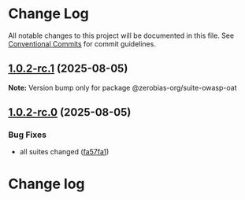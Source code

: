 # Change Log

All notable changes to this project will be documented in this file.
See [Conventional Commits](https://conventionalcommits.org) for commit guidelines.

## [1.0.2-rc.1](https://github.com/zerobias-org/suite/compare/@zerobias-org/suite-owasp-oat@1.0.2-rc.0...@zerobias-org/suite-owasp-oat@1.0.2-rc.1) (2025-08-05)

**Note:** Version bump only for package @zerobias-org/suite-owasp-oat





## [1.0.2-rc.0](https://github.com/zerobias-org/suite/compare/@zerobias-org/suite-owasp-oat@1.0.1...@zerobias-org/suite-owasp-oat@1.0.2-rc.0) (2025-08-05)


### Bug Fixes

* all suites changed ([fa57fa1](https://github.com/zerobias-org/suite/commit/fa57fa1af7628003297df46b2d7740fe95bd2666))





# Change log
